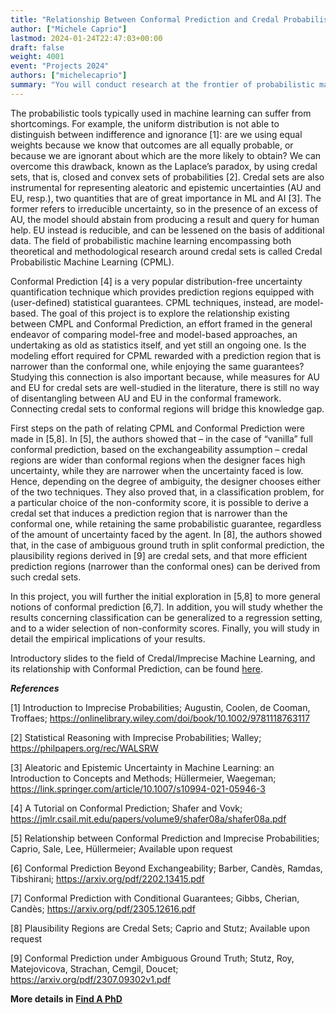 ```yaml
---
title: "Relationship Between Conformal Prediction and Credal Probabilistic Machine Learning"
author: ["Michele Caprio"]
lastmod: 2024-01-24T22:47:03+00:00
draft: false
weight: 4001
event: "Projects 2024"
authors: ["michelecaprio"]
summary: "You will conduct research at the frontier of probabilistic machine learning leveraging uncertainty in the form of credal sets. You will inspect the relationship existing between these latter and a model-free approach like conformal prediction, to ultimately discover (i) in which context one approach is to prefer to the other, and (ii) whether properties of one of the two methodologies can be used to improve on the other."
---
```


The probabilistic tools typically used in machine learning can suffer from shortcomings. For example, the uniform distribution is not able to distinguish between indifference and ignorance [1]: are we using equal weights because we know that outcomes are all equally probable, or because we are ignorant about which are the more likely to obtain? We can overcome this drawback, known as the Laplace’s paradox, by using credal sets, that is, closed and convex sets of probabilities [2]. Credal sets are also instrumental for representing aleatoric and epistemic uncertainties (AU and EU, resp.), two quantities that are of great importance in ML and AI [3]. The former refers to irreducible uncertainty, so in the presence of an excess of AU, the model should abstain from producing a result and query for human help. EU instead is reducible, and can be lessened on the basis of additional data. The field of probabilistic machine learning encompassing both theoretical and methodological research around credal sets is called Credal Probabilistic Machine Learning (CPML).

Conformal Prediction [4] is a very popular distribution-free uncertainty quantification technique which provides prediction regions equipped with (user-defined) statistical guarantees. CPML techniques, instead, are model-based. The goal of this project is to explore the relationship existing between CMPL and Conformal Prediction, an effort framed in the general endeavor of comparing model-free and model-based approaches, an undertaking as old as statistics itself, and yet still an ongoing one. Is the modeling effort required for CPML rewarded with a prediction region that is narrower than the conformal one, while enjoying the same guarantees? Studying this connection is also important because, while measures for AU and EU for credal sets are well-studied in the literature, there is still no way of disentangling between AU and EU in the conformal framework. Connecting credal sets to conformal regions will bridge this knowledge gap.

First steps on the path of relating CPML and Conformal Prediction were made in [5,8]. In [5], the authors showed that – in the case of “vanilla” full conformal prediction, based on the exchangeability assumption – credal regions are wider than conformal regions when the designer faces high uncertainty, while they are narrower when the uncertainty faced is low. Hence, depending on the degree of ambiguity, the designer chooses either of the two techniques. They also proved that, in a classification problem, for a particular choice of the non-conformity score, it is possible to derive a credal set that induces a prediction region that is narrower than the conformal one, while retaining the same probabilistic guarantee, regardless of the amount of uncertainty faced by the agent. In [8], the authors showed that, in the case of ambiguous ground truth in split conformal prediction, the plausibility regions derived in [9] are credal sets, and that more efficient prediction regions (narrower than the conformal ones) can be derived from such credal sets.

In this project, you will further the initial exploration in [5,8] to more general notions of conformal prediction [6,7]. In addition, you will study whether the results concerning classification can be generalized to a regression setting, and to a wider selection of non-conformity scores. Finally, you will study in detail the empirical implications of your results.

Introductory slides to the field of Credal/Imprecise Machine Learning, and its relationship with Conformal Prediction, can be found [here](https://www.dropbox.com/scl/fi/vys2dne8k2o4mjj5orjzv/IPML_Lecture.pdf?rlkey=dced6oeju6691qfuirvecnxou&dl=0).


***References***

[1] Introduction to Imprecise Probabilities; Augustin, Coolen, de Cooman, Troffaes; https://onlinelibrary.wiley.com/doi/book/10.1002/9781118763117 

[2] Statistical Reasoning with Imprecise Probabilities; Walley; https://philpapers.org/rec/WALSRW 

[3] Aleatoric and Epistemic Uncertainty in Machine Learning: an Introduction to Concepts and Methods; Hüllermeier, Waegeman; https://link.springer.com/article/10.1007/s10994-021-05946-3 

[4] A Tutorial on Conformal Prediction; Shafer and Vovk; https://jmlr.csail.mit.edu/papers/volume9/shafer08a/shafer08a.pdf 

[5] Relationship between Conformal Prediction and Imprecise Probabilities; Caprio, Sale, Lee, Hüllermeier; Available upon request 

[6] Conformal Prediction Beyond Exchangeability; Barber, Candès, Ramdas, Tibshirani; https://arxiv.org/pdf/2202.13415.pdf

[7] Conformal Prediction with Conditional Guarantees; Gibbs, Cherian, Candès; https://arxiv.org/pdf/2305.12616.pdf

[8] Plausibility Regions are Credal Sets; Caprio and Stutz; Available upon request

[9] Conformal Prediction under Ambiguous Ground Truth; Stutz, Roy, Matejovicova, Strachan, Cemgil, Doucet; https://arxiv.org/pdf/2307.09302v1.pdf


**More details in** [**Find A PhD**](https://www.findaphd.com/phds/project/relationship-between-conformal-prediction-and-credal-probabilistic-machine-learning/?p168861)

